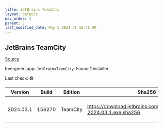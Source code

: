 ```yaml
---
title: JetBrains TeamCity
layout: default
nav_order: 2
parent: J
last_modified_date: May 5 2024 at 12:41 AM
---
```


## JetBrains TeamCity

[Source](https://www.jetbrains.com/teamcity)

Evergreen app: `JetBrainsTeamCity`. Found **1** installer.

Last check: 🟢

| Version   | Build  | Edition  | Sha256                                                                | Date     | Size       | Type | URI                                                                                                                              |
| --------- | ------ | -------- | --------------------------------------------------------------------- | -------- | ---------- | ---- | -------------------------------------------------------------------------------------------------------------------------------- |
| 2024.03.1 | 156270 | TeamCity | https://download.jetbrains.com/teamcity/TeamCity-2024.03.1.exe.sha256 | 3/5/2024 | 1453300856 | exe  | [https://download.jetbrains.com/teamcity/TeamCity-2024.03.1.exe](https://download.jetbrains.com/teamcity/TeamCity-2024.03.1.exe) |
